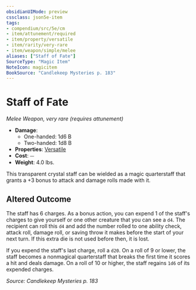 ```yaml
---
obsidianUIMode: preview
cssclass: json5e-item
tags:
- compendium/src/5e/cm
- item/attunement/required
- item/property/versatile
- item/rarity/very-rare
- item/weapon/simple/melee
aliases: ["Staff of Fate"]
SourceType: "Magic Item"
NoteIcon: magicitem
BookSource: "Candlekeep Mysteries p. 183"
---
```

# Staff of Fate
*Melee Weapon, very rare (requires attunement)*  

- **Damage**:
  - One-handed: 1d6 B
  - Two-handed: 1d8 B
- **Properties**: [Versatile](/2-Mechanics/CLI/rules/item-properties.md#Versatile)
- **Cost**: ⏤
- **Weight**: 4.0 lbs.

This transparent crystal staff can be wielded as a magic quarterstaff that grants a +3 bonus to attack and damage rolls made with it.

## Altered Outcome

The staff has 6 charges. As a bonus action, you can expend 1 of the staff's charges to give yourself or one other creature that you can see a `d4`. The recipient can roll this `d4` and add the number rolled to one ability check, attack roll, damage roll, or saving throw it makes before the start of your next turn. If this extra die is not used before then, it is lost.

If you expend the staff's last charge, roll a `d20`. On a roll of 9 or lower, the staff becomes a nonmagical quarterstaff that breaks the first time it scores a hit and deals damage. On a roll of 10 or higher, the staff regains `1d6` of its expended charges.

*Source: Candlekeep Mysteries p. 183*